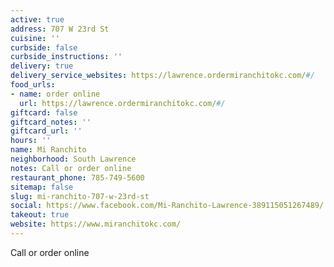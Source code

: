 ```yaml
---
active: true
address: 707 W 23rd St
cuisine: ''
curbside: false
curbside_instructions: ''
delivery: true
delivery_service_websites: https://lawrence.ordermiranchitokc.com/#/
food_urls:
- name: order online
  url: https://lawrence.ordermiranchitokc.com/#/
giftcard: false
giftcard_notes: ''
giftcard_url: ''
hours: ''
name: Mi Ranchito
neighborhood: South Lawrence
notes: Call or order online
restaurant_phone: 785-749-5600
sitemap: false
slug: mi-ranchito-707-w-23rd-st
social: https://www.facebook.com/Mi-Ranchito-Lawrence-389115051267489/
takeout: true
website: https://www.miranchitokc.com/
---
```


Call or order online